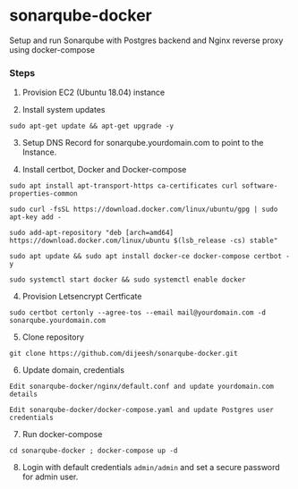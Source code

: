 # sonarqube-docker

Setup and run Sonarqube with Postgres backend and Nginx reverse proxy using docker-compose

### Steps

1. Provision EC2 (Ubuntu 18.04) instance

2. Install system updates 

```
sudo apt-get update && apt-get upgrade -y
```

3. Setup DNS Record for sonarqube.yourdomain.com to point to the Instance.

3. Install certbot, Docker and Docker-compose

```
sudo apt install apt-transport-https ca-certificates curl software-properties-common

sudo curl -fsSL https://download.docker.com/linux/ubuntu/gpg | sudo apt-key add -

sudo add-apt-repository "deb [arch=amd64] https://download.docker.com/linux/ubuntu $(lsb_release -cs) stable"

sudo apt update && sudo apt install docker-ce docker-compose certbot -y

sudo systemctl start docker && sudo systemctl enable docker
```

4. Provision Letsencrypt Certficate 

```
sudo certbot certonly --agree-tos --email mail@yourdomain.com -d sonarqube.yourdomain.com
```

5. Clone repository

```
git clone https://github.com/dijeesh/sonarqube-docker.git
```

6. Update domain, credentials 

```
Edit sonarqube-docker/nginx/default.conf and update yourdomain.com details

Edit sonarqube-docker/docker-compose.yaml and update Postgres user credentials
```

7. Run docker-compose 

```
cd sonarqube-docker ; docker-compose up -d
```

8. Login with default credentials `admin/admin` and set a secure password for admin user.